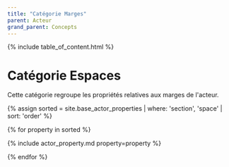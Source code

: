 ```yaml
---
title: "Catégorie Marges"
parent: Acteur
grand_parent: Concepts
---
```


{% include table_of_content.html %}


# Catégorie Espaces

Cette catégorie regroupe les propriétés relatives aux marges de l'acteur.

{% assign sorted = site.base_actor_properties | where: 'section', 'space' | sort: 'order' %}

{% for property in sorted %}

{% include actor_property.md property=property %}

{% endfor %}
